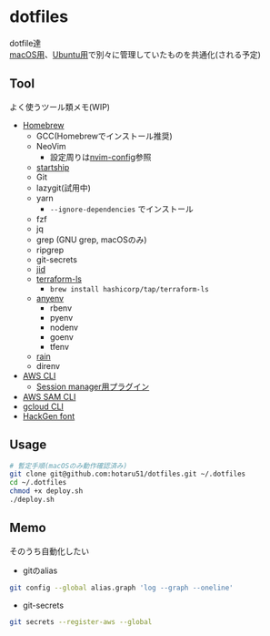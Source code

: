 # dotfiles

dotfile達  
[macOS用](https://github.com/hotaru51/macos-dotfiles)、[Ubuntu用](https://github.com/hotaru51/ubuntu-dotfiles)で別々に管理していたものを共通化(される予定)

## Tool

よく使うツール類メモ(WIP)

* [Homebrew](https://brew.sh/)
    * GCC(Homebrewでインストール推奨)
    * NeoVim
        * 設定周りは[nvim-config](https://github.com/hotaru51/nvim-config)参照
    * [startship](https://starship.rs/)
    * Git
    * lazygit(試用中)
    * yarn
        * `--ignore-dependencies` でインストール
    * fzf
    * jq
    * grep (GNU grep, macOSのみ)
    * ripgrep
    * git-secrets
    * [jid](https://github.com/simeji/jid)
    * [terraform-ls](https://github.com/hashicorp/terraform-ls)
        * `brew install hashicorp/tap/terraform-ls`
    * [anyenv](https://github.com/anyenv/anyenv)
        * rbenv
        * pyenv
        * nodenv
        * goenv
        * tfenv
    * [rain](https://github.com/aws-cloudformation/rain)
    * direnv
* [AWS CLI](https://docs.aws.amazon.com/ja_jp/cli/latest/userguide/getting-started-install.html)
    * [Session manager用プラグイン](https://docs.aws.amazon.com/ja_jp/systems-manager/latest/userguide/session-manager-working-with-install-plugin.html)
* [AWS SAM CLI](https://docs.aws.amazon.com/ja_jp/serverless-application-model/latest/developerguide/install-sam-cli.html)
* [gcloud CLI](https://cloud.google.com/sdk/docs/install)
* [HackGen font](https://github.com/yuru7/HackGen)

## Usage

```sh
# 暫定手順(macOSのみ動作確認済み)
git clone git@github.com:hotaru51/dotfiles.git ~/.dotfiles
cd ~/.dotfiles
chmod +x deploy.sh
./deploy.sh
```

## Memo

そのうち自動化したい

* gitのalias

```sh
git config --global alias.graph 'log --graph --oneline'
```

* git-secrets

```sh
git secrets --register-aws --global
```
